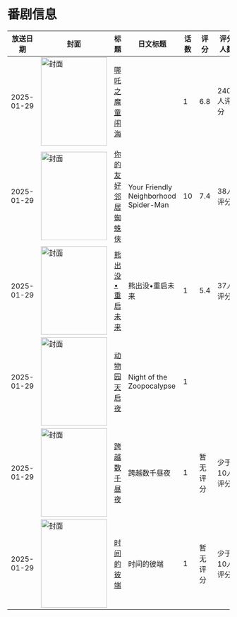 # 番剧信息

|放送日期|封面|标题|日文标题|话数|评分|评分人数|
|---|---|---|---|---|---|---|
|2025-01-29|<img src="//lain.bgm.tv/pic/cover/c/77/b7/383308_COQIc.jpg" alt="封面" style="width:150px;height:200px;object-fit:cover;">|[哪吒之魔童闹海](https://bangumi.tv/subject/383308)||1|6.8|2403人评分|
|2025-01-29|<img src="//lain.bgm.tv/pic/cover/c/67/3d/440659_Hz5Oo.jpg" alt="封面" style="width:150px;height:200px;object-fit:cover;">|[你的友好邻居蜘蛛侠](https://bangumi.tv/subject/440659)|Your Friendly Neighborhood Spider-Man|10|7.4|38人评分|
|2025-01-29|<img src="//lain.bgm.tv/pic/cover/c/0d/50/504386_AR67Y.jpg" alt="封面" style="width:150px;height:200px;object-fit:cover;">|[熊出没•重启未来](https://bangumi.tv/subject/504386)|熊出没•重启未来|1|5.4|37人评分|
|2025-01-29|<img src="//lain.bgm.tv/pic/cover/c/2d/91/536370_p78a8.jpg" alt="封面" style="width:150px;height:200px;object-fit:cover;">|[动物园天启夜](https://bangumi.tv/subject/536370)|Night of the Zoopocalypse|1|||
|2025-01-29|<img src="//lain.bgm.tv/pic/cover/c/0e/14/536601_yoVR4.jpg" alt="封面" style="width:150px;height:200px;object-fit:cover;">|[跨越数千昼夜](https://bangumi.tv/subject/536601)|跨越数千昼夜|1|暂无评分|少于10人评分|
|2025-01-29|<img src="//lain.bgm.tv/pic/cover/c/3b/73/536603_guqzD.jpg" alt="封面" style="width:150px;height:200px;object-fit:cover;">|[时间的彼端](https://bangumi.tv/subject/536603)|时间的彼端|1|暂无评分|少于10人评分|
